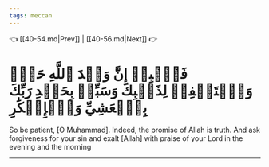 ```yaml
---
tags: meccan
---
```


👈 [[40-54.md|Prev]] | [[40-56.md|Next]] 👉

# فَٱصۡبِرۡ إِنَّ وَعۡدَ ٱللَّهِ حَقّٞ وَٱسۡتَغۡفِرۡ لِذَنۢبِكَ وَسَبِّحۡ بِحَمۡدِ رَبِّكَ بِٱلۡعَشِيِّ وَٱلۡإِبۡكَٰرِ

So be patient, [O Muhammad]. Indeed, the promise of Allah is truth. And ask forgiveness for your sin and exalt [Allah] with praise of your Lord in the evening and the morning

---

